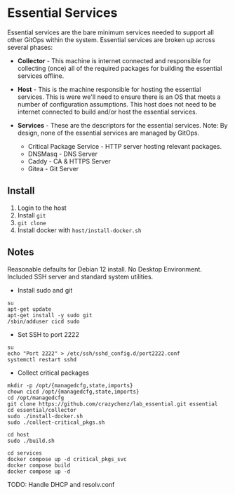 # Essential Services

Essential services are the bare minimum services needed to support all other GitOps within the system. Essential services are broken up across several phases:

- **Collector** - This machine is internet connected and responsible for collecting (once) all of the required packages for building the essential services offline.

- **Host** - This is the machine responsible for hosting the essential services. This is were we'll need to ensure there is an OS that meets a number of configuration assumptions. This host does not need to be internet connected to build and/or host the essential services.

- **Services** - These are the descriptors for the essential services. Note: By design, none of the essential services are managed by GitOps.

  - Critical Package Service - HTTP server hosting relevant packages.
  - DNSMasq - DNS Server
  - Caddy - CA & HTTPS Server
  - Gitea - Git Server

## Install

1. Login to the host
2. Install `git`
3. `git clone `
4. Install docker with `host/install-docker.sh`




## Notes

Reasonable defaults for Debian 12 install. No Desktop Environment. Included SSH server and standard system utilities.

- Install sudo and git

```
su
apt-get update
apt-get install -y sudo git
/sbin/adduser cicd sudo
```

- Set SSH to port 2222

```
su
echo "Port 2222" > /etc/ssh/sshd_config.d/port2222.conf
systemctl restart sshd
```

- Collect critical packages

```
mkdir -p /opt/{managedcfg,state,imports}
chown cicd /opt/{managedcfg,state,imports}
cd /opt/managedcfg
git clone https://github.com/crazychenz/lab_essential.git essential
cd essential/collector
sudo ./install-docker.sh
sudo ./collect-critical_pkgs.sh
```

```
cd host
sudo ./build.sh
```

```
cd services
docker compose up -d critical_pkgs_svc
docker compose build
docker compose up -d
```

TODO: Handle DHCP and resolv.conf